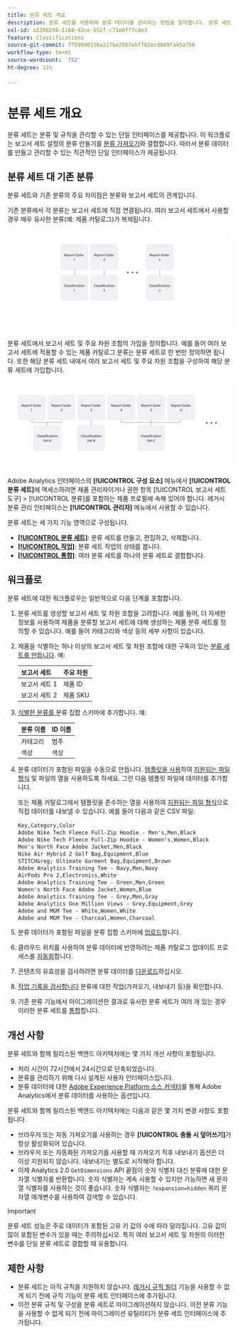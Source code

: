 ```yaml
---
title: 분류 세트 개요
description: 분류 세트를 사용하여 분류 데이터를 관리하는 방법을 알아봅니다. 분류 세트가 기존 분류와 어떻게 다른지 이해합니다.
exl-id: a139b298-1188-42ce-b52f-c71e0ff7c4e3
feature: Classifications
source-git-commit: 77599d015ba227be25b7ebff82ecd609fa45a756
workflow-type: tm+mt
source-wordcount: '752'
ht-degree: 11%

---
```


# 분류 세트 개요

분류 세트는 분류 및 규칙을 관리할 수 있는 단일 인터페이스를 제공합니다. 이 워크플로는 보고서 세트 설정의 분류 만들기를 [분류 가져오기](/help/components/classifications/sets/manage/set-manager.md)와 결합합니다. 따라서 분류 데이터를 만들고 관리할 수 있는 직관적인 단일 인터페이스가 제공됩니다.


## 분류 세트 대 기존 분류

분류 세트와 기존 분류의 주요 차이점은 분류와 보고서 세트의 관계입니다.

기존 분류에서 각 분류는 보고서 세트에 직접 연결됩니다. 여러 보고서 세트에서 사용할 경우 매우 유사한 분류(예: 제품 카탈로그)가 복제됩니다.

![기존 분류](manage/assets/classifications-legacy.svg)

분류 세트에서 보고서 세트 및 주요 차원 조합의 가입을 정의합니다. 예를 들어 여러 보고서 세트에 적용할 수 있는 제품 카탈로그 분류는 분류 세트로 한 번만 정의하면 됩니다. 또한 해당 분류 세트 내에서 여러 보고서 세트 및 주요 차원 조합을 구성하여 해당 분류 세트에 가입합니다.

![분류 집합](manage/assets/classifications-sets.svg)


Adobe Analytics 인터페이스의 **[!UICONTROL 구성 요소]** 메뉴에서 **[!UICONTROL 분류 세트]**&#x200B;에 액세스하려면 제품 관리자이거나 권한 항목 [!UICONTROL 보고서 세트 도구] > [!UICONTROL 분류]를 포함하는 제품 프로필에 속해 있어야 합니다. 레거시 분류 관리 인터페이스는 **[!UICONTROL 관리자]** 메뉴에서 사용할 수 있습니다.

분류 세트는 세 가지 기능 영역으로 구성됩니다.

* [**[!UICONTROL 분류 세트]**](manage/set-manager.md): 분류 세트를 만들고, 편집하고, 삭제합니다.
* [**[!UICONTROL 작업]**](job-manager.md): 분류 세트 작업의 상태를 봅니다.
* [**[!UICONTROL 통합]**](consolidations/manage.md): 여러 분류 세트를 하나의 분류 세트로 결합합니다.


## 워크플로

분류 세트에 대한 워크플로우는 일반적으로 다음 단계를 포함합니다.

1. 분류 세트를 생성할 보고서 세트 및 차원 조합을 고려합니다. 예를 들어, 더 자세한 정보를 사용하여 제품을 분류할 보고서 세트에 대해 생성하는 제품 분류 세트를 정의할 수 있습니다. 예를 들어 카테고리와 색상 등의 세부 사항이 있습니다.
1. 제품을 식별하는 하나 이상의 보고서 세트 및 차원 조합에 대한 구독이 있는 [분류 세트를 만듭니다](/help/components/classifications/sets/manage/create.md). 예:

   | 보고서 세트 | 주요 차원 |
   |---|---|
   | 보고서 세트 1 | 제품 ID |
   | 보고서 세트 2 | 제품 SKU |

1. [식별한 분류를 ](/help/components/classifications/sets/manage/schema.md#add) 분류 집합 스키마에 추가합니다. 예:

   | 분류 이름 | ID 이름 |
   |---|---|
   | 카테고리 | 범주 |
   | 색상 | 색상 |

1. 분류 데이터가 포함된 파일을 수동으로 만듭니다. [템플릿을 사용](/help/components/classifications/sets/manage/schema.md#template)하여 [지원되는 파일 형식](data-files.md#classification-set-file-formats) 및 파일의 열을 사용하도록 하세요. 그런 다음 템플릿 파일에 데이터를 추가합니다.

   또는 제품 카탈로그에서 템플릿을 준수하는 열을 사용하여 [지원되는 파일 형식](data-files.md#classification-set-file-formats)으로 직접 데이터를 내보낼 수 있습니다. 예를 들어 다음과 같은 CSV 파일:

   ```
   Key,Category,Color
   Adobe Nike Tech Fleece Full-Zip Hoodie - Men's,Men,Black
   Adobe Nike Tech Fleece Full-Zip Hoodie - Women's,Women,Black
   Men's North Face Adobe Jacket,Men,Black
   Nike Air Hybrid 2 Golf Bag,Equipment,Blue
   STITCH&reg; Ultimate Garment Bag,Equipment,Brown
   Adobe Analytics Training Tee - Navy,Men,Navy
   AirPods Pro 2,Electronics,White
   Adobe Analytics Training Tee - Green,Men,Green
   Women's North Face Adobe Jacket,Women,Blue
   Adobe Analytics Training Tee - Grey,Men,Gray
   Adobe Analytics One Million Views - Grey,Equipment,Grey
   Adobe and MGM Tee - White,Women,White
   Adobe and MGM Tee - Charcoal,Women,Charcoal
   ```

1. 분류 데이터가 포함된 파일을 분류 집합 스키마에 [업로드](/help/components/classifications/sets/manage/schema.md#upload)합니다.

1. 클라우드 위치를 사용하여 분류 데이터에 반영하려는 제품 카탈로그 업데이트 프로세스를 [자동화](/help/components/classifications/sets/manage/schema.md#automate)합니다.

1. 콘텐츠의 유효성을 검사하려면 분류 데이터를 [다운로드](/help/components/classifications/sets/manage/schema.md#download)하십시오.

1. [작업 기록을 검사합니다](/help/components/classifications/sets/job-manager.md) 분류에 대한 작업(가져오기, 내보내기 등)을 확인합니다.
1. 기존 분류 기능에서 마이그레이션한 결과로 유사한 분류 세트가 여러 개 있는 경우 이러한 분류 세트를 [통합](consolidations/manage.md)합니다.



## 개선 사항

분류 세트와 함께 릴리스된 백엔드 아키텍처에는 몇 가지 개선 사항이 포함됩니다.

* 처리 시간이 72시간에서 24시간으로 단축되었습니다.
* 분류를 관리하기 위해 다시 설계된 사용자 인터페이스입니다.
* 분류 데이터에 대한 [Adobe Experience Platform 소스 커넥터](https://experienceleague.adobe.com/en/docs/experience-platform/sources/connectors/adobe-applications/classifications)를 통해 Adobe Analytics에서 분류 데이터를 사용하는 옵션입니다.

분류 세트와 함께 릴리스된 백엔드 아키텍처에는 다음과 같은 몇 가지 변경 사항도 포함됩니다.

* 브라우저 또는 자동 가져오기를 사용하는 경우 **[!UICONTROL 충돌 시 덮어쓰기]**&#x200B;가 항상 활성화되어 있습니다.
* 브라우저 또는 자동화된 가져오기를 사용할 때 가져오기 직후 내보내기 옵션은 더 이상 지원되지 않습니다. 내보내기는 별도로 시작해야 합니다.
* 이제 Analytics 2.0 `GetDimensions` API 끝점이 숫자 식별자 대신 분류에 대한 문자열 식별자를 반환합니다. 숫자 식별자는 계속 사용할 수 있지만 가능하면 새 문자열 식별자를 사용하는 것이 좋습니다. 숫자 식별자는 `?expansion=hidden` 쿼리 문자열 매개변수를 사용하여 검색할 수 있습니다.

>[!IMPORTANT]
>
>분류 세트 성능은 주로 데이터가 포함된 고유 키 값의 수에 따라 달라집니다. 고유 값이 많이 포함된 변수가 있을 때는 주의하십시오. 특히 여러 보고서 세트 및 차원의 이러한 변수를 단일 분류 세트로 결합할 때 유용합니다.

## 제한 사항

* 분류 세트는 아직 규칙을 지원하지 않습니다. [레거시 규칙 빌더](/help/components/classifications/crb/classification-rule-builder.md) 기능을 사용할 수 없게 되기 전에 규칙 기능이 분류 세트 인터페이스에 추가됩니다.
* 이전 분류 규칙 및 구성을 분류 세트로 마이그레이션하지 않습니다. 이전 분류 기능을 사용할 수 없게 되기 전에 마이그레이션 유틸리티가 분류 세트 인터페이스에 추가됩니다.
